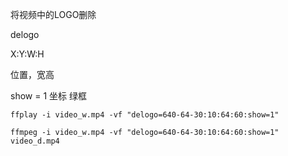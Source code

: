 将视频中的LOGO删除

delogo

X:Y:W:H

位置，宽高

show = 1 坐标 绿框

```
ffplay -i video_w.mp4 -vf "delogo=640-64-30:10:64:60:show=1"
```

```
ffmpeg -i video_w.mp4 -vf "delogo=640-64-30:10:64:60:show=1" video_d.mp4
```

